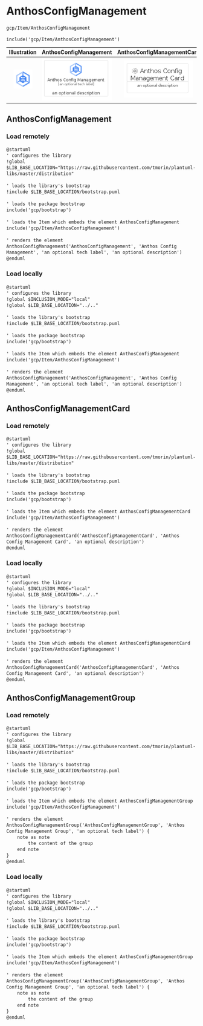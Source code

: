 # AnthosConfigManagement


```text
gcp/Item/AnthosConfigManagement
```

```text
include('gcp/Item/AnthosConfigManagement')
```



| Illustration | AnthosConfigManagement | AnthosConfigManagementCard | AnthosConfigManagementGroup |
| :---: | :---: | :---: | :---: |
| ![illustration for Illustration](../../gcp/Item/AnthosConfigManagement.png) | ![illustration for AnthosConfigManagement](../../gcp/Item/AnthosConfigManagement.Local.png) | ![illustration for AnthosConfigManagementCard](../../gcp/Item/AnthosConfigManagementCard.Local.png) | ![illustration for AnthosConfigManagementGroup](../../gcp/Item/AnthosConfigManagementGroup.Local.png) |




## AnthosConfigManagement

### Load remotely
```plantuml
@startuml
' configures the library
!global $LIB_BASE_LOCATION="https://raw.githubusercontent.com/tmorin/plantuml-libs/master/distribution"

' loads the library's bootstrap
!include $LIB_BASE_LOCATION/bootstrap.puml

' loads the package bootstrap
include('gcp/bootstrap')

' loads the Item which embeds the element AnthosConfigManagement
include('gcp/Item/AnthosConfigManagement')

' renders the element
AnthosConfigManagement('AnthosConfigManagement', 'Anthos Config Management', 'an optional tech label', 'an optional description')
@enduml
```

### Load locally
```plantuml
@startuml
' configures the library
!global $INCLUSION_MODE="local"
!global $LIB_BASE_LOCATION="../.."

' loads the library's bootstrap
!include $LIB_BASE_LOCATION/bootstrap.puml

' loads the package bootstrap
include('gcp/bootstrap')

' loads the Item which embeds the element AnthosConfigManagement
include('gcp/Item/AnthosConfigManagement')

' renders the element
AnthosConfigManagement('AnthosConfigManagement', 'Anthos Config Management', 'an optional tech label', 'an optional description')
@enduml
```

## AnthosConfigManagementCard

### Load remotely
```plantuml
@startuml
' configures the library
!global $LIB_BASE_LOCATION="https://raw.githubusercontent.com/tmorin/plantuml-libs/master/distribution"

' loads the library's bootstrap
!include $LIB_BASE_LOCATION/bootstrap.puml

' loads the package bootstrap
include('gcp/bootstrap')

' loads the Item which embeds the element AnthosConfigManagementCard
include('gcp/Item/AnthosConfigManagement')

' renders the element
AnthosConfigManagementCard('AnthosConfigManagementCard', 'Anthos Config Management Card', 'an optional description')
@enduml
```

### Load locally
```plantuml
@startuml
' configures the library
!global $INCLUSION_MODE="local"
!global $LIB_BASE_LOCATION="../.."

' loads the library's bootstrap
!include $LIB_BASE_LOCATION/bootstrap.puml

' loads the package bootstrap
include('gcp/bootstrap')

' loads the Item which embeds the element AnthosConfigManagementCard
include('gcp/Item/AnthosConfigManagement')

' renders the element
AnthosConfigManagementCard('AnthosConfigManagementCard', 'Anthos Config Management Card', 'an optional description')
@enduml
```

## AnthosConfigManagementGroup

### Load remotely
```plantuml
@startuml
' configures the library
!global $LIB_BASE_LOCATION="https://raw.githubusercontent.com/tmorin/plantuml-libs/master/distribution"

' loads the library's bootstrap
!include $LIB_BASE_LOCATION/bootstrap.puml

' loads the package bootstrap
include('gcp/bootstrap')

' loads the Item which embeds the element AnthosConfigManagementGroup
include('gcp/Item/AnthosConfigManagement')

' renders the element
AnthosConfigManagementGroup('AnthosConfigManagementGroup', 'Anthos Config Management Group', 'an optional tech label') {
    note as note
        the content of the group
    end note
}
@enduml
```

### Load locally
```plantuml
@startuml
' configures the library
!global $INCLUSION_MODE="local"
!global $LIB_BASE_LOCATION="../.."

' loads the library's bootstrap
!include $LIB_BASE_LOCATION/bootstrap.puml

' loads the package bootstrap
include('gcp/bootstrap')

' loads the Item which embeds the element AnthosConfigManagementGroup
include('gcp/Item/AnthosConfigManagement')

' renders the element
AnthosConfigManagementGroup('AnthosConfigManagementGroup', 'Anthos Config Management Group', 'an optional tech label') {
    note as note
        the content of the group
    end note
}
@enduml
```

